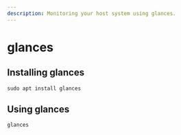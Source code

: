 ```yaml
---
description: Monitoring your host system using glances.
---
```


# glances

## Installing glances

```
sudo apt install glances
```



## Using glances

```
glances
```
